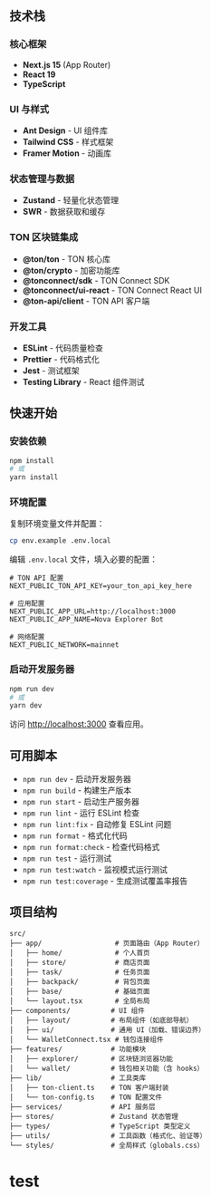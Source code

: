 ## 技术栈

### 核心框架

- **Next.js 15** (App Router)
- **React 19**
- **TypeScript**

### UI 与样式

- **Ant Design** - UI 组件库
- **Tailwind CSS** - 样式框架
- **Framer Motion** - 动画库

### 状态管理与数据

- **Zustand** - 轻量化状态管理
- **SWR** - 数据获取和缓存

### TON 区块链集成

- **@ton/ton** - TON 核心库
- **@ton/crypto** - 加密功能库
- **@tonconnect/sdk** - TON Connect SDK
- **@tonconnect/ui-react** - TON Connect React UI
- **@ton-api/client** - TON API 客户端

### 开发工具

- **ESLint** - 代码质量检查
- **Prettier** - 代码格式化
- **Jest** - 测试框架
- **Testing Library** - React 组件测试

## 快速开始

### 安装依赖

```bash
npm install
# 或
yarn install
```

### 环境配置

复制环境变量文件并配置：

```bash
cp env.example .env.local
```

编辑 `.env.local` 文件，填入必要的配置：

```env
# TON API 配置
NEXT_PUBLIC_TON_API_KEY=your_ton_api_key_here

# 应用配置
NEXT_PUBLIC_APP_URL=http://localhost:3000
NEXT_PUBLIC_APP_NAME=Nova Explorer Bot

# 网络配置
NEXT_PUBLIC_NETWORK=mainnet
```

### 启动开发服务器

```bash
npm run dev
# 或
yarn dev
```

访问 [http://localhost:3000](http://localhost:3000) 查看应用。

## 可用脚本

- `npm run dev` - 启动开发服务器
- `npm run build` - 构建生产版本
- `npm run start` - 启动生产服务器
- `npm run lint` - 运行 ESLint 检查
- `npm run lint:fix` - 自动修复 ESLint 问题
- `npm run format` - 格式化代码
- `npm run format:check` - 检查代码格式
- `npm run test` - 运行测试
- `npm run test:watch` - 监视模式运行测试
- `npm run test:coverage` - 生成测试覆盖率报告

## 项目结构

```
src/
├── app/                  # 页面路由（App Router）
│   ├── home/             # 个人首页
│   ├── store/            # 商店页面
│   ├── task/             # 任务页面
│   ├── backpack/         # 背包页面
│   ├── base/             # 基础页面
│   └── layout.tsx        # 全局布局
├── components/          # UI 组件
│   ├── layout/          # 布局组件（如底部导航）
│   ├── ui/              # 通用 UI（加载、错误边界）
│   └── WalletConnect.tsx # 钱包连接组件
├── features/            # 功能模块
│   ├── explorer/        # 区块链浏览器功能
│   └── wallet/          # 钱包相关功能（含 hooks）
├── lib/                 # 工具类库
│   ├── ton-client.ts    # TON 客户端封装
│   └── ton-config.ts    # TON 配置文件
├── services/            # API 服务层
├── stores/              # Zustand 状态管理
├── types/               # TypeScript 类型定义
├── utils/               # 工具函数（格式化、验证等）
└── styles/              # 全局样式（globals.css）
```
# test
